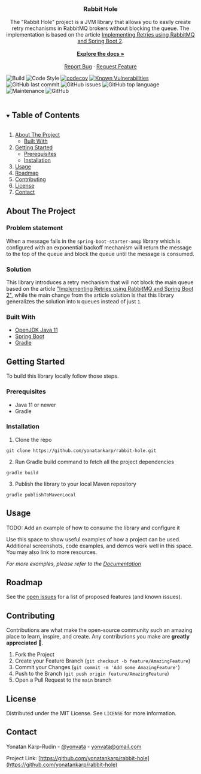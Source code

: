 <!--
This README is based on "Best-README-Template" for more info
visit https://github.com/othneildrew/Best-README-Template#about-the-project
-->

<h3 align="center">Rabbit Hole</h3>
<p align="center">
	The "Rabbit Hole" project is a JVM library that allows you to easily create retry mechanisms in
	RabbitMQ brokers without blocking the queue. The implementation is based on the article
	<a href="https://programmerfriend.com/rabbit-mq-retry/">Implementing Retries using RabbitMQ and Spring Boot 2</a>.
	<br />
	<br />
	<a href="https://github.com/yonatankarp/rabbit-hole"><strong>Explore the docs »</strong></a>
	<br />
	<br />
	<a href="https://github.com/yonatankarp/rabbit-hole/issues">Report Bug</a>
	·
	<a href="https://github.com/yonatankarp/rabbit-hole/issues">Request Feature</a>
</p>


![Build](https://github.com/yonatankarp/rabbit-hole/actions/workflows/build.yml/badge.svg)
![Code Style](https://github.com/yonatankarp/rabbit-hole/actions/workflows/code_style.yml/badge.svg)
[![codecov](https://codecov.io/gh/yonatankarp/rabbit-hole/branch/main/graph/badge.svg?token=BZ118ARLZQ)](https://codecov.io/gh/yonatankarp/rabbit-hole)
[![Known Vulnerabilities](https://snyk.io/test/github/yonatankarp/rabbit-hole/badge.svg)](https://snyk.io/test/github)
![GitHub last commit](https://img.shields.io/github/last-commit/yonatankarp/rabbit-hole)
![GitHub issues](https://img.shields.io/github/issues-raw/yonatankarp/rabbit-hole)
![GitHub top language](https://img.shields.io/github/languages/top/yonatankarp/rabbit-hole)
![Maintenance](https://img.shields.io/maintenance/yes/2021)
![GitHub](https://img.shields.io/github/license/yonatankarp/rabbit-hole)


<!-- TABLE OF CONTENTS -->
<details open="open">
<summary><h2 style="display: inline-block">Table of Contents</h2></summary>
<ol>
	<li>
	<a href="#about-the-project">About The Project</a>
	<ul>
		<li><a href="#built-with">Built With</a></li>
	</ul>
	</li>
	<li>
	<a href="#getting-started">Getting Started</a>
	<ul>
		<li><a href="#prerequisites">Prerequisites</a></li>
		<li><a href="#installation">Installation</a></li>
	</ul>
	</li>
	<li><a href="#usage">Usage</a></li>
	<li><a href="#roadmap">Roadmap</a></li>
	<li><a href="#contributing">Contributing</a></li>
	<li><a href="#license">License</a></li>
	<li><a href="#contact">Contact</a></li>
</ol>
</details>



<!-- ABOUT THE PROJECT -->

## About The Project

### Problem  statement

When a message fails in the `spring-boot-starter-amqp` library which is configured with an exponential backoff
mechanism will return the message to the top of the queue and block the queue until the message is consumed.

### Solution

This library introduces a retry mechanism that will not block the main queue based on the article
["Implementing Retries using RabbitMQ and Spring Boot 2"](https://programmerfriend.com/rabbit-mq-retry/"), while the
main change from the article solution is that this library generalizes the solution into `N` queues instead of just `1`.
### Built With

* [OpenJDK Java 11](https://openjdk.java.net/projects/jdk/11/)
* [Spring Boot](https://spring.io/projects/spring-boot)
* [Gradle](https://gradle.org/)

## Getting Started

To build this library locally follow those steps.

### Prerequisites

* Java 11 or newer
* Gradle

### Installation

1. Clone the repo
```shell
git clone https://github.com/yonatankarp/rabbit-hole.git
```
2. Run Gradle build command to fetch all the project  dependencies
```shell
gradle build
```

3. Publish the library to your local Maven repository
```shell
gradle publishToMavenLocal
```

## Usage

TODO: Add an example of how to  consume the library and configure it

Use this space to show useful examples of how a project can be used. Additional screenshots, code examples, and demos
work well in this space. You may also link to more resources.

_For more examples, please refer to the [Documentation](https://example.com)_


## Roadmap

See the [open issues](https://github.com/yonatankarp/rabbit-hole/issues) for a list of proposed
features (and known issues).


## Contributing

Contributions are what make the open-source community such an amazing place to learn, inspire, and create. Any
contributions you make are **greatly appreciated** 🙏.

1. Fork the Project
2. Create your Feature Branch (`git checkout -b feature/AmazingFeature`)
3. Commit your Changes (`git commit -m 'Add some AmazingFeature'`)
4. Push to the Branch (`git push origin feature/AmazingFeature`)
5. Open a Pull Request to the `main` branch


## License

Distributed under the MIT License. See `LICENSE` for more information.


## Contact

Yonatan Karp-Rudin - [@yonvata](https://twitter.com/yonvata) - yonvata@gmail.com

Project
Link: [https://github.com/yonatankarp/rabbit-hole](https://github.com/yonatankarp/rabbit-hole)
